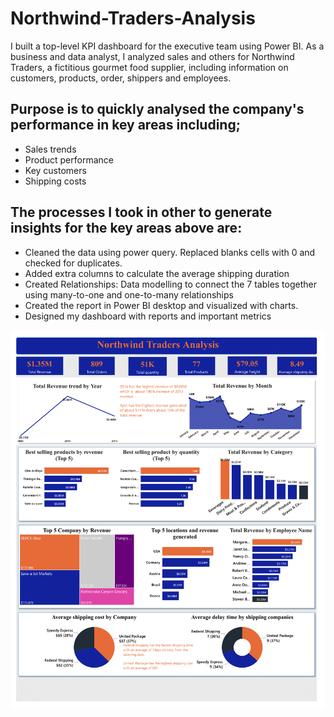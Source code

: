 # Northwind-Traders-Analysis
I built a top-level KPI dashboard for the executive team using Power BI.
As a business and data analyst, I analyzed sales and others for Northwind Traders, a fictitious gourmet food supplier, 
including information on customers, products, order, shippers and employees.

## Purpose is to quickly analysed the company's performance in key areas including;
- Sales trends
- Product performance
- Key customers
- Shipping costs

## The processes I took in other to generate insights for the key areas above are:
- Cleaned the data using power query. Replaced blanks cells with 0 and checked for duplicates.
- Added extra columns to calculate the average shipping duration
- Created Relationships: Data modelling to connect the 7 tables together using many-to-one and one-to-many relationships
- Created the report in Power BI desktop and visualized with charts.
- Designed my dashboard with reports and important metrics

![](Northwind.png)
